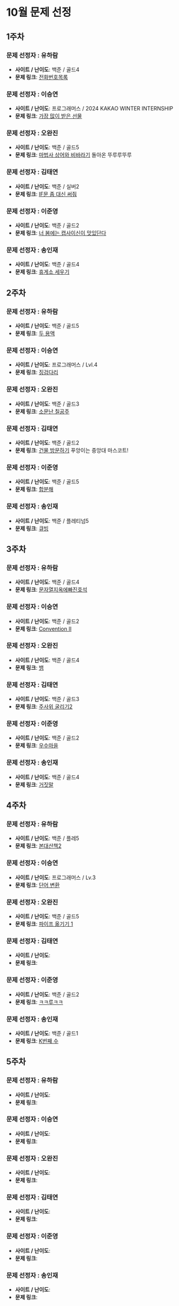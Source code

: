 # 10월 문제 선정

## 1주차

### 문제 선정자 : 유하람
- **사이트 / 난이도**: 백준 / 골드4
- **문제 링크**: [전화번호목록](https://www.acmicpc.net/problem/5052)

### 문제 선정자 : 이승연
- **사이트 / 난이도**: 프로그래머스 / 2024 KAKAO WINTER INTERNSHIP
- **문제 링크**: [가장 많이 받은 선물](https://school.programmers.co.kr/learn/courses/30/lessons/258712)

### 문제 선정자 : 오완진
- **사이트 / 난이도**: 백준 / 골드5
- **문제 링크**: [마법사 상어와 비바라기](https://www.acmicpc.net/problem/21610) 돌아온 뚜루루뚜루

### 문제 선정자 : 김태연
- **사이트 / 난이도**: 백준 / 실버2
- **문제 링크**: [IF문 좀 대신 써줘](https://www.acmicpc.net/problem/19637)

### 문제 선정자 : 이준영
- **사이트 / 난이도**: 백준 / 골드2
- **문제 링크**: [너 봄에는 캡사이신이 맛있단다](https://www.acmicpc.net/problem/15824)

### 문제 선정자 : 송인재
- **사이트 / 난이도**: 백준 / 골드4
- **문제 링크**: [휴게소 세우기](https://www.acmicpc.net/problem/1477)


## 2주차

### 문제 선정자 : 유하람
- **사이트 / 난이도**: 백준 / 골드5
- **문제 링크**: [두 용액](https://www.acmicpc.net/problem/2470)

### 문제 선정자 : 이승연
- **사이트 / 난이도**: 프로그래머스 / Lvl.4
- **문제 링크**: [징검다리](https://school.programmers.co.kr/learn/courses/30/lessons/43236?language=java)

### 문제 선정자 : 오완진
- **사이트 / 난이도**: 백준 / 골드3
- **문제 링크**: [소문난 칠공주](https://www.acmicpc.net/problem/1941)

### 문제 선정자 : 김태연
- **사이트 / 난이도**: 백준 / 골드2
- **문제 링크**: [건물 방문하기](https://www.acmicpc.net/problem/29760) 푸앙이는 중앙대 마스코트!

### 문제 선정자 : 이준영
- **사이트 / 난이도**: 백준 / 골드5
- **문제 링크**: [합분해](https://www.acmicpc.net/problem/2225)

### 문제 선정자 : 송인재
- **사이트 / 난이도**: 백준 / 플레티넘5
- **문제 링크**: [큐빙](https://www.acmicpc.net/problem/5373)


## 3주차

### 문제 선정자 : 유하람
- **사이트 / 난이도**: 백준 / 골드4
- **문제 링크**: [문자열지옥에빠진호석](https://www.acmicpc.net/problem/20166)

### 문제 선정자 : 이승연
- **사이트 / 난이도**: 백준 / 골드2
- **문제 링크**: [Convention II](https://www.acmicpc.net/problem/16767)

### 문제 선정자 : 오완진
- **사이트 / 난이도**: 백준 / 골드4
- **문제 링크**: [뱀](https://www.acmicpc.net/problem/3190)

### 문제 선정자 : 김태연
- **사이트 / 난이도**: 백준 / 골드3
- **문제 링크**: [주사위 굴리기2](https://www.acmicpc.net/problem/23288)

### 문제 선정자 : 이준영
- **사이트 / 난이도**: 백준 / 골드2
- **문제 링크**: [우수마을](https://www.acmicpc.net/problem/1949)

### 문제 선정자 : 송인재
- **사이트 / 난이도**: 백준 / 골드4
- **문제 링크**: [거짓말](https://www.acmicpc.net/problem/1043)


## 4주차

### 문제 선정자 : 유하람
- **사이트 / 난이도**: 백준 / 플레5
- **문제 링크**: [본대산책2](https://www.acmicpc.net/problem/12850)

### 문제 선정자 : 이승연
- **사이트 / 난이도**: 프로그래머스 / Lv.3
- **문제 링크**: [단어 변환](https://school.programmers.co.kr/learn/courses/30/lessons/43163)

### 문제 선정자 : 오완진
- **사이트 / 난이도**: 백준 / 골드5
- **문제 링크**: [파이프 옮기기 1](https://www.acmicpc.net/problem/17070)

### 문제 선정자 : 김태연
- **사이트 / 난이도**: 
- **문제 링크**: 

### 문제 선정자 : 이준영
- **사이트 / 난이도**: 백준 / 골드2
- **문제 링크**: [ㅋㅋ루ㅋㅋ](https://www.acmicpc.net/problem/20442)

### 문제 선정자 : 송인재
- **사이트 / 난이도**: 백준 / 골드1
- **문제 링크**: [K번째 수](https://www.acmicpc.net/problem/1300)


## 5주차

### 문제 선정자 : 유하람
- **사이트 / 난이도**: 
- **문제 링크**: 

### 문제 선정자 : 이승연
- **사이트 / 난이도**: 
- **문제 링크**: 

### 문제 선정자 : 오완진
- **사이트 / 난이도**: 
- **문제 링크**: 

### 문제 선정자 : 김태연
- **사이트 / 난이도**: 
- **문제 링크**: 

### 문제 선정자 : 이준영
- **사이트 / 난이도**: 
- **문제 링크**: 

### 문제 선정자 : 송인재
- **사이트 / 난이도**: 
- **문제 링크**: 
